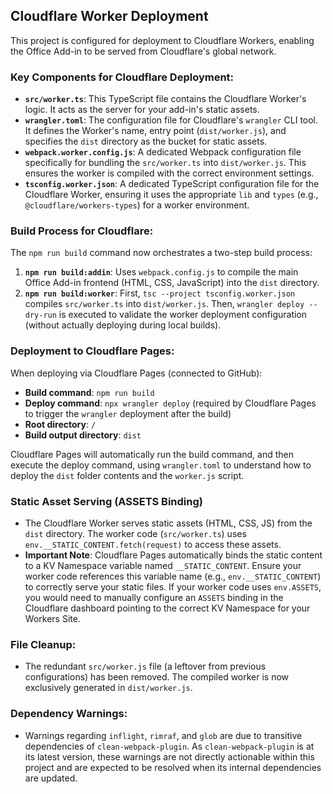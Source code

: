 
## Cloudflare Worker Deployment

This project is configured for deployment to Cloudflare Workers, enabling the Office Add-in to be served from Cloudflare's global network.

### Key Components for Cloudflare Deployment:

-   **`src/worker.ts`**: This TypeScript file contains the Cloudflare Worker's logic. It acts as the server for your add-in's static assets.
-   **`wrangler.toml`**: The configuration file for Cloudflare's `wrangler` CLI tool. It defines the Worker's name, entry point (`dist/worker.js`), and specifies the `dist` directory as the bucket for static assets.
-   **`webpack.worker.config.js`**: A dedicated Webpack configuration file specifically for bundling the `src/worker.ts` into `dist/worker.js`. This ensures the worker is compiled with the correct environment settings.
-   **`tsconfig.worker.json`**: A dedicated TypeScript configuration file for the Cloudflare Worker, ensuring it uses the appropriate `lib` and `types` (e.g., `@cloudflare/workers-types`) for a worker environment.

### Build Process for Cloudflare:

The `npm run build` command now orchestrates a two-step build process:

1.  **`npm run build:addin`**: Uses `webpack.config.js` to compile the main Office Add-in frontend (HTML, CSS, JavaScript) into the `dist` directory.
2.  **`npm run build:worker`**: First, `tsc --project tsconfig.worker.json` compiles `src/worker.ts` into `dist/worker.js`. Then, `wrangler deploy --dry-run` is executed to validate the worker deployment configuration (without actually deploying during local builds).

### Deployment to Cloudflare Pages:

When deploying via Cloudflare Pages (connected to GitHub):

-   **Build command**: `npm run build`
-   **Deploy command**: `npx wrangler deploy` (required by Cloudflare Pages to trigger the `wrangler` deployment after the build)
-   **Root directory**: `/`
-   **Build output directory**: `dist`

Cloudflare Pages will automatically run the build command, and then execute the deploy command, using `wrangler.toml` to understand how to deploy the `dist` folder contents and the `worker.js` script.

### Static Asset Serving (ASSETS Binding)

-   The Cloudflare Worker serves static assets (HTML, CSS, JS) from the `dist` directory. The worker code (`src/worker.ts`) uses `env.__STATIC_CONTENT.fetch(request)` to access these assets.
-   **Important Note**: Cloudflare Pages automatically binds the static content to a KV Namespace variable named `__STATIC_CONTENT`. Ensure your worker code references this variable name (e.g., `env.__STATIC_CONTENT`) to correctly serve your static files. If your worker code uses `env.ASSETS`, you would need to manually configure an `ASSETS` binding in the Cloudflare dashboard pointing to the correct KV Namespace for your Workers Site.

### File Cleanup:

-   The redundant `src/worker.js` file (a leftover from previous configurations) has been removed. The compiled worker is now exclusively generated in `dist/worker.js`.

### Dependency Warnings:

-   Warnings regarding `inflight`, `rimraf`, and `glob` are due to transitive dependencies of `clean-webpack-plugin`. As `clean-webpack-plugin` is at its latest version, these warnings are not directly actionable within this project and are expected to be resolved when its internal dependencies are updated.
